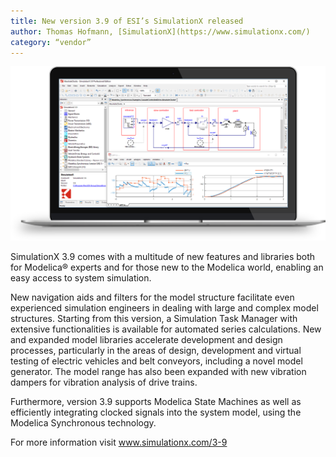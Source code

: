 ```yaml
---
title: New version 3.9 of ESI’s SimulationX released
author: Thomas Hofmann, [SimulationX](https://www.simulationx.com/)
category: “vendor”
---
```

![](SimulationX.png)

SimulationX 3.9 comes with a multitude of new features and libraries both for Modelica® experts and for those new to the Modelica world, enabling an easy access to system simulation.

New navigation aids and filters for the model structure facilitate even experienced simulation engineers in dealing with large and complex model structures. Starting from this version, a Simulation Task Manager with extensive functionalities is available for automated series calculations. New and expanded model libraries accelerate development and design processes, particularly in the areas of design, development and virtual testing of electric vehicles and belt conveyors, including a novel model generator. The model range has also been expanded with new vibration dampers for vibration analysis of drive trains.

Furthermore, version 3.9 supports Modelica State Machines as well as efficiently integrating clocked signals into the system model, using the Modelica Synchronous technology. 

For more information visit [www.simulationx.com/3-9 ](https://www.simulationx.com/3-9)
